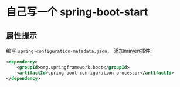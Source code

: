 # 自己写一个 spring-boot-start


## 属性提示

编写 `spring-configuration-metadata.json`，
添加maven插件:
```xml
<dependency>
    <groupId>org.springframework.boot</groupId>
    <artifactId>spring-boot-configuration-processor</artifactId>
</dependency>
```